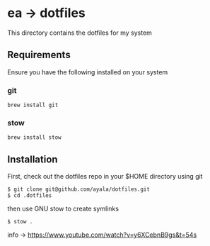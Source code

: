 # ea → dotfiles

This directory contains the dotfiles for my system

## Requirements

Ensure you have the following installed on your system

### git
```
brew install git
```

### stow
```
brew install stow
```

## Installation

First, check out the dotfiles repo in your $HOME directory using git
```
$ git clone git@github.com/ayala/dotfiles.git
$ cd .dotfiles
```
then use GNU stow to create symlinks
```
$ stow .
```

info → https://www.youtube.com/watch?v=y6XCebnB9gs&t=54s
